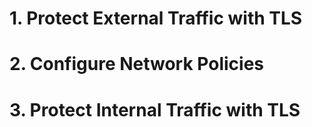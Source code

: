 # 1. Protect External Traffic with TLS
# 2. Configure Network Policies
# 3. Protect Internal Traffic with TLS